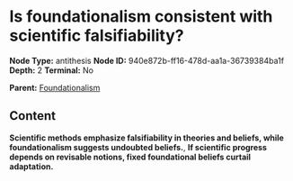 # Is foundationalism consistent with scientific falsifiability?

**Node Type:** antithesis
**Node ID:** 940e872b-ff16-478d-aa1a-36739384ba1f
**Depth:** 2
**Terminal:** No

**Parent:** [Foundationalism](foundationalism.md)

## Content

**Scientific methods emphasize falsifiability in theories and beliefs, while foundationalism suggests undoubted beliefs.**, **If scientific progress depends on revisable notions, fixed foundational beliefs curtail adaptation.**
